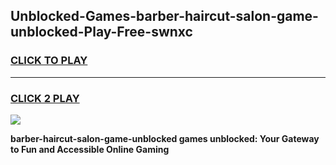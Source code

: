 
## Unblocked-Games-barber-haircut-salon-game-unblocked-Play-Free-swnxc
<h3>
<a href="https://premium76.site?title=barber-haircut-salon-game-unblocked&ref=17A">CLICK TO PLAY</a></h3>
<hr>

<h3>
<a href="https://premium76.site?title=barber-haircut-salon-game-unblocked&ref=17A">CLICK 2 PLAY</a>
  
</h3>

<a href="https://premium76.site?title=barber-haircut-salon-game-unblocked&ref=17A"><img src="https://clearcache.store/games.png"></a>


**barber-haircut-salon-game-unblocked games unblocked: Your Gateway to Fun and Accessible Online Gaming**
